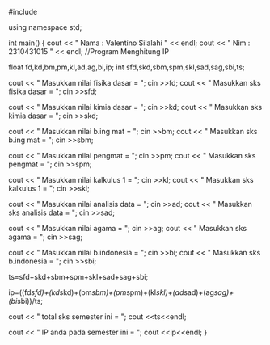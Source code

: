 #include <iostream>

using namespace std;

int main()
{
   cout << " Nama : Valentino Silalahi " << endl;
   cout << " Nim  : 2310431015 " << endl;
   //Program Menghitung IP

   float fd,kd,bm,pm,kl,ad,ag,bi,ip;
   int sfd,skd,sbm,spm,skl,sad,sag,sbi,ts;

   cout << " Masukkan nilai fisika dasar = "; cin >>fd;
   cout << " Masukkan sks fisika dasar = "; cin >>sfd;

   cout << " Masukkan nilai kimia dasar = "; cin >>kd;
   cout << " Masukkan sks kimia dasar = "; cin >>skd;

   cout << " Masukkan nilai b.ing mat = "; cin >>bm;
   cout << " Masukkan sks b.ing mat = "; cin >>sbm;

   cout << " Masukkan nilai pengmat = "; cin >>pm;
   cout << " Masukkan sks pengmat = "; cin >>spm;

   cout << " Masukkan nilai kalkulus 1 = "; cin >>kl;
   cout << " Masukkan sks kalkulus 1 = "; cin >>skl;

   cout << " Masukkan nilai analisis data = "; cin >>ad;
   cout << " Masukkan sks analisis data = "; cin >>sad;

   cout << " Masukkan nilai agama = "; cin >>ag;
   cout << " Masukkan sks agama = "; cin >>sag;

   cout << " Masukkan nilai b.indonesia = "; cin >>bi;
   cout << " Masukkan sks b.indonesia = "; cin >>sbi;

   ts=sfd+skd+sbm+spm+skl+sad+sag+sbi;

   ip=((fd*sfd)+(kd*skd)+(bm*sbm)+(pm*spm)+(kl*skl)+(ad*sad)+(ag*sag)+(bi*sbi))/ts;

   cout << " total sks semester ini = ";
   cout <<ts<<endl;

   cout << " IP anda pada semester ini = ";
   cout <<ip<<endl;
}
